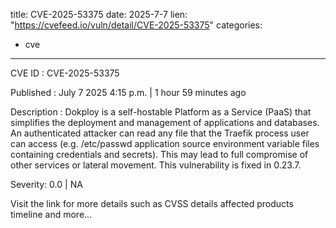  
title: CVE-2025-53375
date: 2025-7-7
lien: "https://cvefeed.io/vuln/detail/CVE-2025-53375"
categories:
  - cve
---

CVE ID : CVE-2025-53375

Published :  July 7
2025
4:15 p.m. | 1 hour
59 minutes ago

Description : Dokploy is a self-hostable Platform as a Service (PaaS) that simplifies the deployment and management of applications and databases. An authenticated attacker can read any file that the Traefik process user can access (e.g.
/etc/passwd
application source
environment variable files containing credentials and secrets). This may lead to full compromise of other services or lateral movement. This vulnerability is fixed in 0.23.7.

Severity: 0.0 | NA

Visit the link for more details
such as CVSS details
affected products
timeline
and more...
